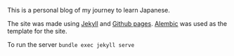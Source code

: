 This is a personal blog of my journey to learn Japanese.

The site was made using [Jekyll](https://jekyllrb.com/) and [Github pages](https://pages.github.com/). [Alembic](https://github.com/daviddarnes/alembic) was used as the template for the site.

To run the server `bundle exec jekyll serve`
